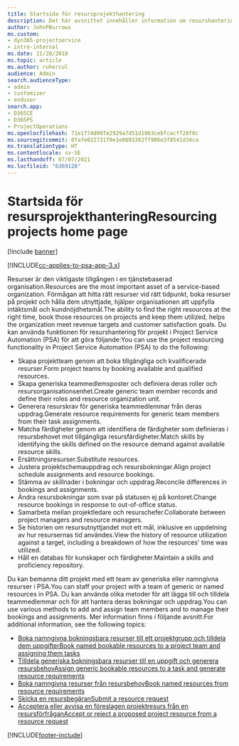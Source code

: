 ```yaml
---
title: Startsida för resursprojekthantering
description: Det här avsnittet innehåller information om resurshanteringsfunktioner i Project Service Automation (PSA) för Dynamics 365.
author: JohnPBurrows
ms.custom:
- dyn365-projectservice
- intro-internal
ms.date: 11/28/2018
ms.topic: article
ms.author: ruhercul
audience: Admin
search.audienceType:
- admin
- customizer
- enduser
search.app:
- D365CE
- D365PS
- ProjectOperations
ms.openlocfilehash: 71e1774d097e2929a7d51d19b3cebfcacff28f0c
ms.sourcegitcommit: 0fafe022731f0e1e8693382ff906e3f8541d34ca
ms.translationtype: HT
ms.contentlocale: sv-SE
ms.lasthandoff: 07/07/2021
ms.locfileid: "6369128"
---
```

# <a name="resourcing-projects-home-page"></a><span data-ttu-id="ebc14-103">Startsida för resursprojekthantering</span><span class="sxs-lookup"><span data-stu-id="ebc14-103">Resourcing projects home page</span></span>

[!include [banner](../includes/psa-now-project-operations.md)]

[!INCLUDE[cc-applies-to-psa-app-3.x](../includes/cc-applies-to-psa-app-3x.md)]

<span data-ttu-id="ebc14-104">Resurser är den viktigaste tillgången i en tjänstebaserad organisation.</span><span class="sxs-lookup"><span data-stu-id="ebc14-104">Resources are the most important asset of a service-based organization.</span></span> <span data-ttu-id="ebc14-105">Förmågan att hitta rätt resurser vid rätt tidpunkt, boka resurser på projekt och hålla dem utnyttjade, hjälper organisationen att uppfylla intäktsmål och kundnöjdhetsmål.</span><span class="sxs-lookup"><span data-stu-id="ebc14-105">The ability to find the right resources at the right time, book those resources on projects and keep them utilized, helps the organization meet revenue targets and customer satisfaction goals.</span></span> <span data-ttu-id="ebc14-106">Du kan använda funktionen för resurshantering för projekt i Project Service Automation (PSA) för att göra följande:</span><span class="sxs-lookup"><span data-stu-id="ebc14-106">You can use the project resourcing functionality in Project Service Automation (PSA) to do the following:</span></span>

- <span data-ttu-id="ebc14-107">Skapa projektteam genom att boka tillgängliga och kvalificerade resurser.</span><span class="sxs-lookup"><span data-stu-id="ebc14-107">Form project teams by booking available and qualified resources.</span></span>
- <span data-ttu-id="ebc14-108">Skapa generiska teammedlemsposter och definiera deras roller och resursorganisationsenhet.</span><span class="sxs-lookup"><span data-stu-id="ebc14-108">Create generic team member records and define their roles and resource organization unit.</span></span>
- <span data-ttu-id="ebc14-109">Generera resurskrav för generiska teammedlemmar från deras uppdrag.</span><span class="sxs-lookup"><span data-stu-id="ebc14-109">Generate resource requirements for generic team members from their task assignments.</span></span>
- <span data-ttu-id="ebc14-110">Matcha färdigheter genom att identifiera de färdigheter som definieras i resursbehovet mot tillgängliga resursfärdigheter.</span><span class="sxs-lookup"><span data-stu-id="ebc14-110">Match skills by identifying the skills defined on the resource demand against available resource skills.</span></span>
- <span data-ttu-id="ebc14-111">Ersättningsresurser.</span><span class="sxs-lookup"><span data-stu-id="ebc14-111">Substitute resources.</span></span>
- <span data-ttu-id="ebc14-112">Justera projektschemauppdrag och resursbokningar.</span><span class="sxs-lookup"><span data-stu-id="ebc14-112">Align project schedule assignments and resource bookings.</span></span>
- <span data-ttu-id="ebc14-113">Stämma av skillnader i bokningar och uppdrag.</span><span class="sxs-lookup"><span data-stu-id="ebc14-113">Reconcile differences in bookings and assignments.</span></span>
- <span data-ttu-id="ebc14-114">Ändra resursbokningar som svar på statusen ej på kontoret.</span><span class="sxs-lookup"><span data-stu-id="ebc14-114">Change resource bookings in response to out-of-office status.</span></span>
- <span data-ttu-id="ebc14-115">Samarbeta mellan projektledare och resurschefer.</span><span class="sxs-lookup"><span data-stu-id="ebc14-115">Collaborate between project managers and resource managers.</span></span>
- <span data-ttu-id="ebc14-116">Se historien om resursutnyttjandet mot ett mål, inklusive en uppdelning av hur resursernas tid användes.</span><span class="sxs-lookup"><span data-stu-id="ebc14-116">View the history of resource utilization against a target, including a breakdown of how the resources' time was utilized.</span></span>
- <span data-ttu-id="ebc14-117">Håll en databas för kunskaper och färdigheter.</span><span class="sxs-lookup"><span data-stu-id="ebc14-117">Maintain a skills and proficiency repository.</span></span>


<span data-ttu-id="ebc14-118">Du kan bemanna ditt projekt med ett team av generiska eller namngivna resurser i PSA.</span><span class="sxs-lookup"><span data-stu-id="ebc14-118">You can staff your project with a team of generic or named resources in PSA.</span></span> <span data-ttu-id="ebc14-119">Du kan använda olika metoder för att lägga till och tilldela teammedlemmar och för att hantera deras bokningar och uppdrag.</span><span class="sxs-lookup"><span data-stu-id="ebc14-119">You can use various methods to add and assign team members and to manage their bookings and assignments.</span></span> <span data-ttu-id="ebc14-120">Mer information finns i följande avsnitt:</span><span class="sxs-lookup"><span data-stu-id="ebc14-120">For additional information, see the following topics:</span></span>

- [<span data-ttu-id="ebc14-121">Boka namngivna bokningsbara resurser till ett projektgrupp och tilldela dem uppgifter</span><span class="sxs-lookup"><span data-stu-id="ebc14-121">Book named bookable resources to a project team and assigning them tasks</span></span>](assign-named-bookable-resource.md)
- [<span data-ttu-id="ebc14-122">Tilldela generiska bokningsbara resurser till en uppgift och generera resursbehov</span><span class="sxs-lookup"><span data-stu-id="ebc14-122">Assign generic bookable resources to a task and generate resource requirements</span></span>](assign-generic-bookable-resource.md)
- [<span data-ttu-id="ebc14-123">Boka namngivna resurser från resursbehov</span><span class="sxs-lookup"><span data-stu-id="ebc14-123">Book named resources from resource requirements</span></span>](book-named-resource.md)
- [<span data-ttu-id="ebc14-124">Skicka en resursbegäran</span><span class="sxs-lookup"><span data-stu-id="ebc14-124">Submit a resource request</span></span>](submit-resource-request.md)
- [<span data-ttu-id="ebc14-125">Acceptera eller avvisa en föreslagen projektresurs från en resursförfrågan</span><span class="sxs-lookup"><span data-stu-id="ebc14-125">Accept or reject a proposed project resource from a resource request</span></span>](accept-reject-proposed-resource.md)


[!INCLUDE[footer-include](../includes/footer-banner.md)]